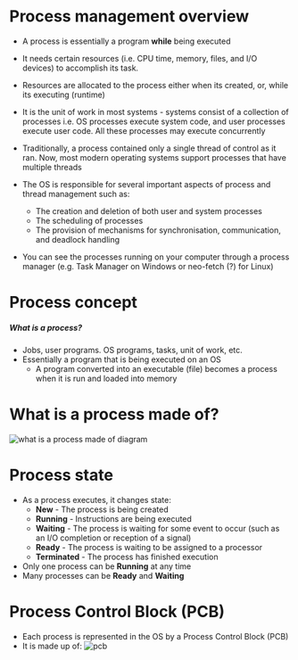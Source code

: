 # Process management overview

- A process is essentially a program **while** being executed
- It needs certain resources (i.e. CPU time, memory, files, and I/O devices) to accomplish its task.
- Resources are allocated to the process either when its created, or, while its executing (runtime)

- It is the unit of work in most systems - systems consist of a collection of processes i.e. OS processes execute system code, and user processes execute user code. All these processes may execute concurrently
- Traditionally, a process contained only a single thread of control as it ran. Now, most modern operating systems support processes that have multiple threads
- The OS is responsible for several important aspects of process and thread management such as:
	- The creation and deletion of both user and system processes
	- The scheduling of processes
	- The provision of mechanisms for synchronisation, communication, and deadlock handling
- You can see the processes running on your computer through a process manager (e.g. Task Manager on Windows or neo-fetch (?) for Linux)


# Process concept

##### What is a process?
- Jobs, user programs. OS programs, tasks, unit of work, etc.
- Essentially a program that is being executed on an OS
	- A program converted into an executable (file) becomes a process when it is run and loaded into memory


# What is a process made of?

![what is a process made of diagram](process-diagram.png)


# Process state

- As a process executes, it changes state:
	- **New** - The process is being created
	- **Running** - Instructions are being executed
	- **Waiting** - The process is waiting for some event to occur (such as an I/O completion or reception of a signal)
	- **Ready** - The process is waiting to be assigned to a processor
	- **Terminated** - The process has finished execution
- Only one process can be **Running** at any time
- Many processes can be **Ready** and **Waiting**


# Process Control Block (PCB)

- Each process is represented in the OS by a Process Control Block (PCB)
- It is made up of:
![pcb](pcb.png)

